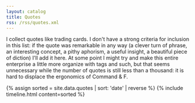 ```yaml
---
layout: catalog
title: Quotes
rss: /rss/quotes.xml
---
```


I collect quotes like trading cards. I don't have a strong criteria for inclusion in this list: if the
quote was remarkable in any way (a clever turn of phrase, an interesting concept, a pithy aphorism,
a useful insight, a beautiful piece of diction) I'll add it here. At some point I might try and 
make this entire enterprise a little more organize with tags and such, but that seems unnecessary
while the number of quotes is still less than a thousand: it is hard to displace the ergonomics of Command & F.

{% assign sorted = site.data.quotes | sort: 'date' | reverse %}
{% include timeline.html content=sorted %}
